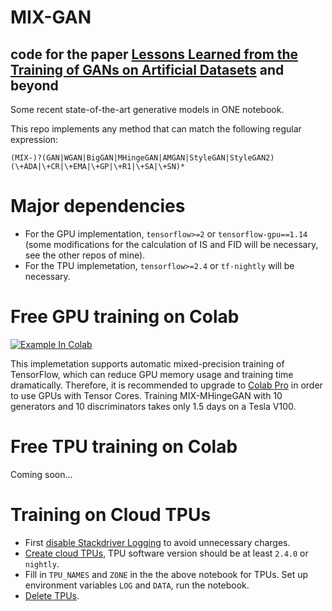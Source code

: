 # MIX-GAN 
## code for the paper [**Lessons Learned from the Training of GANs on Artificial Datasets**](https://arxiv.org/abs/2007.06418) and beyond
Some recent state-of-the-art generative models in ONE notebook.

This repo implements any method that can match the following regular expression:

`(MIX-)?(GAN|WGAN|BigGAN|MHingeGAN|AMGAN|StyleGAN|StyleGAN2)(\+ADA|\+CR|\+EMA|\+GP|\+R1|\+SA|\+SN)*`

# Major dependencies
- For the GPU implementation, `tensorflow>=2` or `tensorflow-gpu==1.14` (some modifications for the calculation of IS and FID will be necessary, see the other repos of mine).
- For the TPU implemetation, `tensorflow>=2.4` or `tf-nightly` will be necessary.
# Free GPU training on Colab
[![Example In Colab](https://colab.research.google.com/assets/colab-badge.svg)](https://colab.research.google.com/github/tsc2017/MIX-GAN/blob/main/MIX-MHingeGAN-CIFAR-10.ipynb)

This implemetation supports automatic mixed-precision training of TensorFlow, which can reduce GPU memory usage and training time dramatically. Therefore, it is recommended to upgrade to [Colab Pro](https://colab.research.google.com/signup) in order to use GPUs with Tensor Cores. Training MIX-MHingeGAN with 10 generators and 10 discriminators takes only 1.5 days on a Tesla V100.
# Free TPU training on Colab
Coming soon...
# Training on Cloud TPUs
- First [disable Stackdriver Logging](https://console.cloud.google.com/logs/router?) to avoid unnecessary charges.
- [Create cloud TPUs](https://cloud.google.com/tpu/docs/creating-deleting-tpus), TPU software version should be at least `2.4.0` or `nightly`.
- Fill in `TPU_NAMES` and `ZONE` in the  the above notebook for TPUs. Set up environment variables `LOG` and `DATA`, run the notebook.
- [Delete TPUs](https://cloud.google.com/tpu/docs/creating-deleting-tpus).
